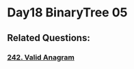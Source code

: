 # Day18 BinaryTree 05

## Related Questions:
### [242. Valid Anagram](https://leetcode.com/problems/valid-anagram/description/)
